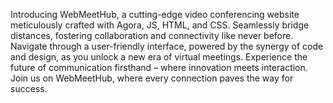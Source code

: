 Introducing WebMeetHub, a cutting-edge video conferencing website meticulously crafted with Agora, JS, HTML, and CSS. Seamlessly bridge distances, fostering collaboration and connectivity like never before. Navigate through a user-friendly interface, powered by the synergy of code and design, as you unlock a new era of virtual meetings. Experience the future of communication firsthand – where innovation meets interaction. Join us on WebMeetHub, where every connection paves the way for success.
